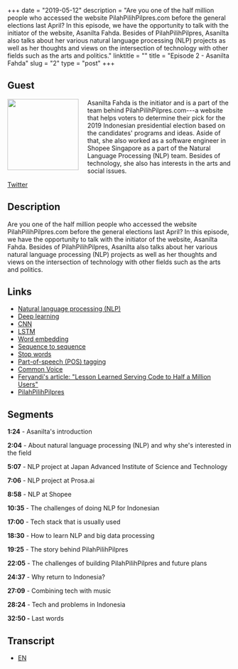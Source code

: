 +++
date = "2019-05-12"
description = "Are you one of the half million people who accessed the website PilahPilihPilpres.com before the general elections last April? In this episode, we have the opportunity to talk with the initiator of the website, Asanilta Fahda. Besides of PilahPilihPilpres, Asanilta also talks about her various natural language processing (NLP) projects as well as her thoughts and views on the intersection of technology with other fields such as the arts and politics."
linktitle = ""
title = "Episode 2 - Asanilta Fahda"
slug = "2"
type = "post"
+++

## Guest
<img style="float: left; width: 160px; margin-right: 20px;" src="/img/ep2.jpeg">

Asanilta Fahda is the initiator and is a part of the team behind PilahPilihPilpres.com---a website that helps voters to determine their pick for the 2019 Indonesian presidential election based on the candidates' programs and ideas. Aside of that, she also worked as a software engineer in Shopee Singapore as a part of the Natural Language Processing (NLP) team. Besides of technology, she also has interests in the arts and social issues.

[Twitter](https://twitter.com/asanilta)

## Description
Are you one of the half million people who accessed the website PilahPilihPilpres.com before the general elections last April? In this episode, we have the opportunity to talk with the initiator of the website, Asanilta Fahda. Besides of PilahPilihPilpres, Asanilta also talks about her various natural language processing (NLP) projects as well as her thoughts and views on the intersection of technology with other fields such as the arts and politics.

<script src="https://www.buzzsprout.com/273859/1121771-untitled-episode.js?player=small" type="text/javascript" charset="utf-8"></script>

## Links
- [Natural language processing (NLP)](https://en.wikipedia.org/wiki/Natural_language_processing)
- [Deep learning](https://en.wikipedia.org/wiki/Deep_learning)
- [CNN](https://en.wikipedia.org/wiki/Convolutional_neural_network)
- [LSTM](https://en.wikipedia.org/wiki/Long_short-term_memory)
- [Word embedding](https://en.wikipedia.org/wiki/Word_embedding)
- [Sequence to sequence](https://www.analyticsvidhya.com/blog/2018/03/essentials-of-deep-learning-sequence-to-sequence-modelling-with-attention-part-i/)
- [Stop words](https://en.wikipedia.org/wiki/Stop_words)
- [Part-of-speech (POS) tagging](https://en.wikipedia.org/wiki/Part-of-speech_tagging)
- [Common Voice](https://voice.mozilla.org/)
- [Feryandi's article: "Lesson Learned Serving Code to Half a Million Users"](https://medium.com/@feryandi/lesson-learned-serving-code-to-half-a-million-users-59e71d624f96)
- [PilahPilihPilpres](https://pilahpilihpilpres.com/)

## Segments
**1:24** - Asanilta's introduction

**2:04** - About natural language processing (NLP) and why she's interested in the field

**5:07** - NLP project at Japan Advanced Institute of Science and Technology

**7:06** - NLP project at Prosa.ai

**8:58** - NLP at Shopee

**10:35** - The challenges of doing NLP for Indonesian

**17:00** - Tech stack that is usually used

**18:30** - How to learn NLP and big data processing

**19:25** - The story behind PilahPilihPilpres

**22:05** - The challenges of building PilahPilihPilpres and future plans

**24:37** - Why return to Indonesia?

**27:09** - Combining tech with music

**28:24** - Tech and problems in Indonesia

**32:50 -** Last words

## Transcript
- [EN](transcript)